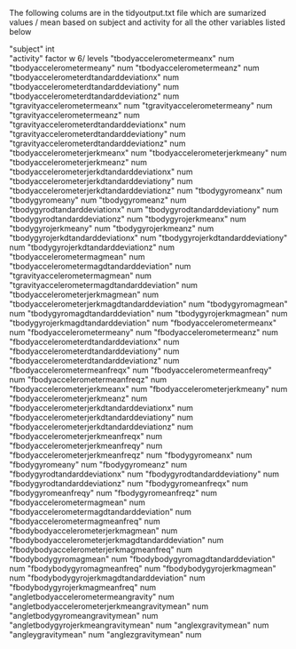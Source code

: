 The following colums are in the tidyoutput.txt file which are sumarized values / mean based on subject and activity for all the other variables listed below

"subject"                                           int                                 
"activity"                                          factor w 6/ levels
"tbodyaccelerometermeanx"                           num
"tbodyaccelerometermeany"                           num
"tbodyaccelerometermeanz"                           num
"tbodyaccelerometerdtandarddeviationx"              num
"tbodyaccelerometerdtandarddeviationy"              num
"tbodyaccelerometerdtandarddeviationz"              num
"tgravityaccelerometermeanx"                        num
"tgravityaccelerometermeany"                        num
"tgravityaccelerometermeanz"                        num
"tgravityaccelerometerdtandarddeviationx"           num
"tgravityaccelerometerdtandarddeviationy"           num
"tgravityaccelerometerdtandarddeviationz"           num
"tbodyaccelerometerjerkmeanx"                       num
"tbodyaccelerometerjerkmeany"                       num
"tbodyaccelerometerjerkmeanz"                       num
"tbodyaccelerometerjerkdtandarddeviationx"          num
"tbodyaccelerometerjerkdtandarddeviationy"          num
"tbodyaccelerometerjerkdtandarddeviationz"          num
"tbodygyromeanx"                                    num
"tbodygyromeany"                                    num
"tbodygyromeanz"                                    num
"tbodygyrodtandarddeviationx"                       num
"tbodygyrodtandarddeviationy"                       num
"tbodygyrodtandarddeviationz"                       num
"tbodygyrojerkmeanx"                                num
"tbodygyrojerkmeany"                                num
"tbodygyrojerkmeanz"                                num
"tbodygyrojerkdtandarddeviationx"                   num
"tbodygyrojerkdtandarddeviationy"                   num
"tbodygyrojerkdtandarddeviationz"                   num
"tbodyaccelerometermagmean"                         num
"tbodyaccelerometermagdtandarddeviation"            num
"tgravityaccelerometermagmean"                      num
"tgravityaccelerometermagdtandarddeviation"         num
"tbodyaccelerometerjerkmagmean"                     num
"tbodyaccelerometerjerkmagdtandarddeviation"        num
"tbodygyromagmean"                                  num
"tbodygyromagdtandarddeviation"                     num
"tbodygyrojerkmagmean"                              num
"tbodygyrojerkmagdtandarddeviation"                 num
"fbodyaccelerometermeanx"                           num
"fbodyaccelerometermeany"                           num
"fbodyaccelerometermeanz"                           num
"fbodyaccelerometerdtandarddeviationx"              num
"fbodyaccelerometerdtandarddeviationy"              num
"fbodyaccelerometerdtandarddeviationz"              num
"fbodyaccelerometermeanfreqx"                       num
"fbodyaccelerometermeanfreqy"                       num
"fbodyaccelerometermeanfreqz"                       num
"fbodyaccelerometerjerkmeanx"                       num
"fbodyaccelerometerjerkmeany"                       num
"fbodyaccelerometerjerkmeanz"                       num
"fbodyaccelerometerjerkdtandarddeviationx"          num
"fbodyaccelerometerjerkdtandarddeviationy"          num
"fbodyaccelerometerjerkdtandarddeviationz"          num
"fbodyaccelerometerjerkmeanfreqx"                   num
"fbodyaccelerometerjerkmeanfreqy"                   num
"fbodyaccelerometerjerkmeanfreqz"                   num
"fbodygyromeanx"                                    num
"fbodygyromeany"                                    num
"fbodygyromeanz"                                    num
"fbodygyrodtandarddeviationx"                       num
"fbodygyrodtandarddeviationy"                       num
"fbodygyrodtandarddeviationz"                       num
"fbodygyromeanfreqx"                                num
"fbodygyromeanfreqy"                                num
"fbodygyromeanfreqz"                                num
"fbodyaccelerometermagmean"                         num
"fbodyaccelerometermagdtandarddeviation"            num
"fbodyaccelerometermagmeanfreq"                     num
"fbodybodyaccelerometerjerkmagmean"                 num
"fbodybodyaccelerometerjerkmagdtandarddeviation"    num
"fbodybodyaccelerometerjerkmagmeanfreq"             num
"fbodybodygyromagmean"                              num
"fbodybodygyromagdtandarddeviation"                 num
"fbodybodygyromagmeanfreq"                          num
"fbodybodygyrojerkmagmean"                          num
"fbodybodygyrojerkmagdtandarddeviation"             num
"fbodybodygyrojerkmagmeanfreq"                      num
"angletbodyaccelerometermeangravity"                num
"angletbodyaccelerometerjerkmeangravitymean"        num
"angletbodygyromeangravitymean"                     num
"angletbodygyrojerkmeangravitymean"                 num
"anglexgravitymean"                                 num
"angleygravitymean"                                 num
"anglezgravitymean"                                 num